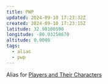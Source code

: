 ```yaml
---
title: PWP
updated: 2024-09-10 17:23:32Z
created: 2024-09-10 17:23:15Z
latitude: 32.98100590
longitude: -80.03258670
altitude: 0.0000
tags:
  - alias
  - pwp
---
```


Alias for [Players and Their Characters](Players%20and%20Their%20Characters.md)